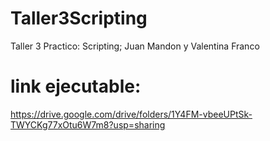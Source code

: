 # Taller3Scripting
 Taller 3 Practico: Scripting; Juan Mandon y Valentina Franco
 
 # link ejecutable:
 https://drive.google.com/drive/folders/1Y4FM-vbeeUPtSk-TWYCKg77xOtu6W7m8?usp=sharing
 
